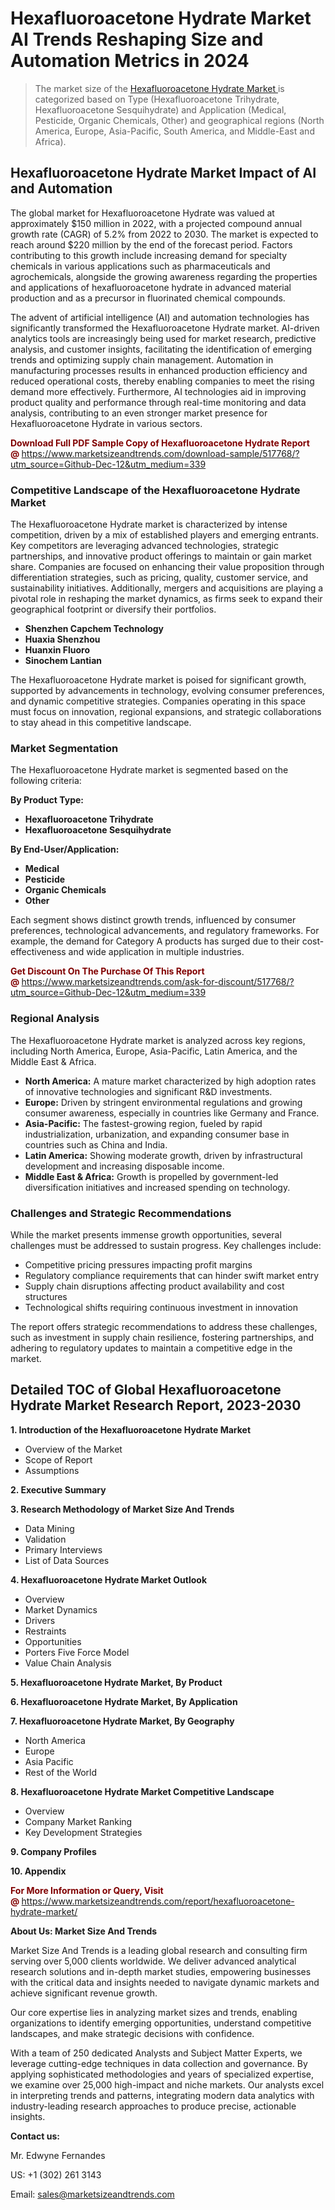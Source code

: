 <H1>Hexafluoroacetone Hydrate Market AI Trends Reshaping Size and Automation Metrics in 2024</H1><blockquote><p>The market size of the <a href="https://www.marketsizeandtrends.com/download-sample/517768/?utm_source=Github-Dec-12&amp;utm_medium=339" target="_blank">Hexafluoroacetone Hydrate Market </a>is categorized based on Type (Hexafluoroacetone Trihydrate, Hexafluoroacetone Sesquihydrate) and Application (Medical, Pesticide, Organic Chemicals, Other) and geographical regions (North America, Europe, Asia-Pacific, South America, and Middle-East and Africa).</p></blockquote><p><h2>Hexafluoroacetone Hydrate Market Impact of AI and Automation</h2><p>The global market for Hexafluoroacetone Hydrate was valued at approximately $150 million in 2022, with a projected compound annual growth rate (CAGR) of 5.2% from 2022 to 2030. The market is expected to reach around $220 million by the end of the forecast period. Factors contributing to this growth include increasing demand for specialty chemicals in various applications such as pharmaceuticals and agrochemicals, alongside the growing awareness regarding the properties and applications of hexafluoroacetone hydrate in advanced material production and as a precursor in fluorinated chemical compounds.</p><p>The advent of artificial intelligence (AI) and automation technologies has significantly transformed the Hexafluoroacetone Hydrate market. AI-driven analytics tools are increasingly being used for market research, predictive analysis, and customer insights, facilitating the identification of emerging trends and optimizing supply chain management. Automation in manufacturing processes results in enhanced production efficiency and reduced operational costs, thereby enabling companies to meet the rising demand more effectively. Furthermore, AI technologies aid in improving product quality and performance through real-time monitoring and data analysis, contributing to an even stronger market presence for Hexafluoroacetone Hydrate in various sectors.</p></p><p><strong><span style="color: #800000;">Download Full PDF Sample Copy of Hexafluoroacetone Hydrate Report @</span>&nbsp;</strong><a href="https://www.marketsizeandtrends.com/download-sample/517768/?utm_source=Github-Dec-12&amp;utm_medium=339">https://www.marketsizeandtrends.com/download-sample/517768/?utm_source=Github-Dec-12&amp;utm_medium=339</a></p><h3>Competitive Landscape of the Hexafluoroacetone Hydrate Market</h3><p>The Hexafluoroacetone Hydrate market is characterized by intense competition, driven by a mix of established players and emerging entrants. Key competitors are leveraging advanced technologies, strategic partnerships, and innovative product offerings to maintain or gain market share. Companies are focused on enhancing their value proposition through differentiation strategies, such as pricing, quality, customer service, and sustainability initiatives. Additionally, mergers and acquisitions are playing a pivotal role in reshaping the market dynamics, as firms seek to expand their geographical footprint or diversify their portfolios.</p><p><strong><p><ul><li>Shenzhen Capchem Technology </li><li> Huaxia Shenzhou </li><li> Huanxin Fluoro </li><li> Sinochem Lantian</p></li></ul></p></strong></p><p>The Hexafluoroacetone Hydrate market is poised for significant growth, supported by advancements in technology, evolving consumer preferences, and dynamic competitive strategies. Companies operating in this space must focus on innovation, regional expansions, and strategic collaborations to stay ahead in this competitive landscape.</p><h3>Market Segmentation</h3><p>The Hexafluoroacetone Hydrate market is segmented based on the following criteria:</p><p><strong>By Product Type:</strong></p><p><strong><p><ul><li>Hexafluoroacetone Trihydrate </li><li> Hexafluoroacetone Sesquihydrate</p></li></ul></p></strong></p><p><strong>By End-User/Application:</strong></p><p><strong><p><ul><li>Medical </li><li> Pesticide </li><li> Organic Chemicals </li><li> Other</p></li></ul></p></strong></p><p>Each segment shows distinct growth trends, influenced by consumer preferences, technological advancements, and regulatory frameworks. For example, the demand for Category A products has surged due to their cost-effectiveness and wide application in multiple industries.</p><p><strong><span style="color: #800000;">Get Discount On The Purchase Of This Report @&nbsp;</span></strong><a href="https://www.marketsizeandtrends.com/ask-for-discount/517768/?utm_source=Github-Dec-12&amp;utm_medium=339">https://www.marketsizeandtrends.com/ask-for-discount/517768/?utm_source=Github-Dec-12&amp;utm_medium=339</a></p><h3>Regional Analysis</h3><p>The Hexafluoroacetone Hydrate market is analyzed across key regions, including North America, Europe, Asia-Pacific, Latin America, and the Middle East &amp; Africa.</p><ul><li><strong>North America:</strong> A mature market characterized by high adoption rates of innovative technologies and significant R&amp;D investments.</li><li><strong>Europe:</strong> Driven by stringent environmental regulations and growing consumer awareness, especially in countries like Germany and France.</li><li><strong>Asia-Pacific:</strong> The fastest-growing region, fueled by rapid industrialization, urbanization, and expanding consumer base in countries such as China and India.</li><li><strong>Latin America:</strong> Showing moderate growth, driven by infrastructural development and increasing disposable income.</li><li><strong>Middle East &amp; Africa:</strong> Growth is propelled by government-led diversification initiatives and increased spending on technology.</li></ul><h3>Challenges and Strategic Recommendations</h3><p>While the market presents immense growth opportunities, several challenges must be addressed to sustain progress. Key challenges include:</p><ul><li>Competitive pricing pressures impacting profit margins</li><li>Regulatory compliance requirements that can hinder swift market entry</li><li>Supply chain disruptions affecting product availability and cost structures</li><li>Technological shifts requiring continuous investment in innovation</li></ul><p>The report offers strategic recommendations to address these challenges, such as investment in supply chain resilience, fostering partnerships, and adhering to regulatory updates to maintain a competitive edge in the market.</p><h2>Detailed TOC of Global Hexafluoroacetone Hydrate Market Research Report, 2023-2030</h2><p><strong>1. Introduction of the Hexafluoroacetone Hydrate Market</strong></p><ul><li>Overview of the Market</li><li>Scope of Report</li><li>Assumptions&nbsp;</li></ul><p><strong>2. Executive Summary</strong></p><p><strong>3. Research Methodology of <strong>Market Size And Trends</strong></strong></p><ul><li>Data Mining</li><li>Validation</li><li>Primary Interviews</li><li>List of Data Sources&nbsp;</li></ul><p><strong>4. Hexafluoroacetone Hydrate Market Outlook</strong></p><ul><li>Overview</li><li>Market Dynamics</li><li>Drivers</li><li>Restraints</li><li>Opportunities</li><li>Porters Five Force Model</li><li>Value Chain Analysis&nbsp;</li></ul><p><strong>5. Hexafluoroacetone Hydrate Market, By Product</strong></p><p><strong>6. Hexafluoroacetone Hydrate Market, By Application</strong></p><p><strong>7. Hexafluoroacetone Hydrate Market, By Geography</strong></p><ul><li>North America</li><li>Europe</li><li>Asia Pacific</li><li>Rest of the World&nbsp;</li></ul><p><strong>8. Hexafluoroacetone Hydrate Market Competitive Landscape</strong></p><ul><li>Overview</li><li>Company Market Ranking</li><li>Key Development Strategies&nbsp;</li></ul><p><strong>9. Company Profiles</strong></p><p><strong>10. Appendix</strong></p><p><strong><span style="color: #800000;">For More Information or Query, Visit @&nbsp;</span></strong><a href="https://www.marketsizeandtrends.com/report/hexafluoroacetone-hydrate-market/">https://www.marketsizeandtrends.com/report/hexafluoroacetone-hydrate-market/</a></p><p></p><p><strong>About Us:&nbsp;Market Size And Trends</strong></p><p>Market Size And Trends&nbsp;is a leading global research and consulting firm serving over 5,000 clients worldwide. We deliver advanced analytical research solutions and in-depth market studies, empowering businesses with the critical data and insights needed to navigate dynamic markets and achieve significant revenue growth.</p><p>Our core expertise lies in analyzing market sizes and trends, enabling organizations to identify emerging opportunities, understand competitive landscapes, and make strategic decisions with confidence.</p><p>With a team of 250 dedicated Analysts and Subject Matter Experts, we leverage cutting-edge techniques in data collection and governance. By applying sophisticated methodologies and years of specialized expertise, we examine over 25,000 high-impact and niche markets. Our analysts excel in interpreting trends and patterns, integrating modern data analytics with industry-leading research approaches to produce precise, actionable insights.</p><p><strong>Contact us:</strong></p><p>Mr. Edwyne Fernandes</p><p>US: +1 (302) 261 3143</p><p>Email: <a href="mailto:sales@marketsizeandtrends.com">sales@marketsizeandtrends.com</a>&nbsp;</p>
